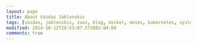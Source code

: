 ```yaml
---
layout: page
title: About Vaidas Jablonskis
tags: [vaidas, jablonskis, zooz, blog, docker, mesos, kubernetes, systemd, linux, devops]
modified: 2014-10-12T20:53:07.573882-04:00
comments: true
---
```


